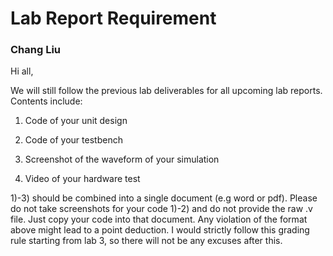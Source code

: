 # Lab Report Requirement
### Chang Liu

Hi all,

We will still follow the previous lab deliverables for all upcoming lab reports. Contents include:

  1) Code of your unit design 

  2) Code of your testbench

  3) Screenshot of the waveform of your simulation

  4) Video of your hardware test 

1)-3) should be combined into a single document (e.g word or pdf). Please do not take screenshots for your code 1)-2) and do not provide the raw .v file.  Just copy your code into that document.  Any violation of the format above might lead to a point deduction. I would strictly follow this grading rule starting from lab 3, so there will not be any excuses after this. 

